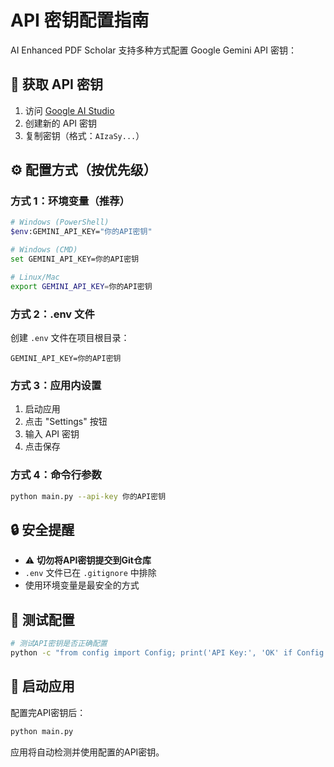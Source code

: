 # API 密钥配置指南

AI Enhanced PDF Scholar 支持多种方式配置 Google Gemini API 密钥：

## 🔑 获取 API 密钥

1. 访问 [Google AI Studio](https://makersuite.google.com/app/apikey)
2. 创建新的 API 密钥
3. 复制密钥（格式：`AIzaSy...`）

## ⚙️ 配置方式（按优先级）

### 方式 1：环境变量（推荐）
```bash
# Windows (PowerShell)
$env:GEMINI_API_KEY="你的API密钥"

# Windows (CMD)
set GEMINI_API_KEY=你的API密钥

# Linux/Mac
export GEMINI_API_KEY=你的API密钥
```

### 方式 2：.env 文件
创建 `.env` 文件在项目根目录：
```env
GEMINI_API_KEY=你的API密钥
```

### 方式 3：应用内设置
1. 启动应用
2. 点击 "Settings" 按钮
3. 输入 API 密钥
4. 点击保存

### 方式 4：命令行参数
```bash
python main.py --api-key 你的API密钥
```

## 🔒 安全提醒

- ⚠️ **切勿将API密钥提交到Git仓库**
- `.env` 文件已在 `.gitignore` 中排除
- 使用环境变量是最安全的方式

## 🧪 测试配置

```bash
# 测试API密钥是否正确配置
python -c "from config import Config; print('API Key:', 'OK' if Config.get_gemini_api_key() else 'NOT FOUND')"
```

## 🚀 启动应用

配置完API密钥后：
```bash
python main.py
```

应用将自动检测并使用配置的API密钥。 